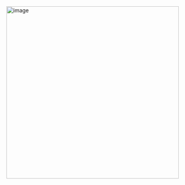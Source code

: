 <img width="450" alt="image" src="https://github.com/user-attachments/assets/9079b544-b0d1-4130-88de-aa65ce2dde61" />
